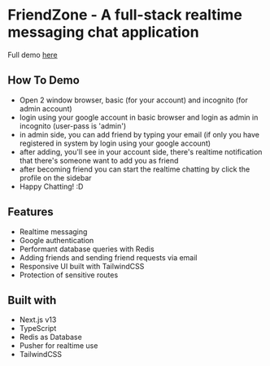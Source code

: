# FriendZone - A full-stack realtime messaging chat application

Full demo [here](<https://next-messenger-azure.vercel.app/>)

## How To Demo
- Open 2 window browser, basic (for your account) and incognito (for admin account)
- login using your google account in basic browser and login as admin in incognito (user-pass is 'admin')
- in admin side, you can add friend by typing your email (if only you have registered in system by login using your google account)
- after adding, you'll see in your account side, there's realtime notification that there's someone want to add you as friend
- after becoming friend you can start the realtime chatting by click the profile on the sidebar
- Happy Chatting! :D

## Features

- Realtime messaging
- Google authentication
- Performant database queries with Redis
- Adding friends and sending friend requests via email
- Responsive UI built with TailwindCSS
- Protection of sensitive routes

## Built with
- Next.js v13
- TypeScript
- Redis as Database
- Pusher for realtime use
- TailwindCSS

